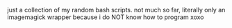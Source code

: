 just a collection of my random bash scripts. not much so far, literally only an imagemagick wrapper because i do NOT know how to program xoxo
